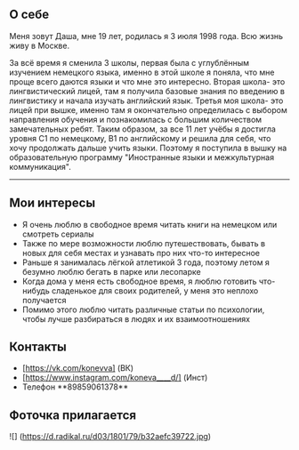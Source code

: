 ## О себе 

Меня зовут Даша, мне 19 лет, родилась я 3 июля 1998 года.  Всю жизнь живу в Москве. 

За всё время я сменила 3 школы, первая была с углублённым изучением немецкого языка, именно в этой школе я поняла, что мне проще всего даются языки и что мне это интересно. Вторая школа- это лингвистический лицей, там я получила базовые знания по введению в лингвистику и начала изучать английский язык. Третья моя школа- это лицей при вышке, именно там я окончательно определилась с выбором направления обучения и познакомилась с большим количеством замечательных ребят. Таким образом, за все 11 лет учёбы я достигла уровня С1 по немецкому, В1 по английскому и решила для себя, что хочу продолжать дальше учить языки. Поэтому я поступила в вышку на образовательную программу "Иностранные языки и межкультурная коммуникация". 
*** 
## Мои интересы 
* Я очень люблю в свободное время читать книги на немецком или смотреть сериалы 
* Также по мере возможности люблю путешествовать, бывать в новых для себя местах и узнавать про них что-то интересное 
* Раньше я занималась лёгкой атлетикой 3 года, поэтому летом я безумно люблю бегать в парке или лесопарке
* Когда дома у меня есть свободное время, я люблю готовить что-нибудь сладенькое для своих родителей, у меня это неплохо получается 
* Помимо этого люблю читать различные статьи по психологии, чтобы лучше разбираться в людях и их взаимоотношениях 

## Контакты 
* [https://vk.com/konevva] (ВК)
* [https://www.instagram.com/koneva____d/] (Инст)
* Телефон \*\*89859061378\*\*  

## Фоточка прилагается 
![] (https://d.radikal.ru/d03/1801/79/b32aefc39722.jpg)

